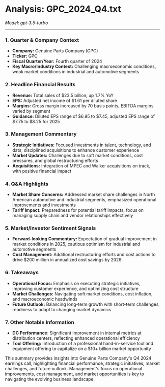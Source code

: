 # Analysis: GPC_2024_Q4.txt

*Model: gpt-3.5-turbo*

---

### 1. Quarter & Company Context
- **Company:** Genuine Parts Company (GPC)
- **Ticker:** GPC
- **Fiscal Quarter/Year:** Fourth quarter of 2024
- **Key Macro/Industry Context:** Challenging macroeconomic conditions, weak market conditions in industrial and automotive segments

### 2. Headline Financial Results
- **Revenue:** Total sales of $23.5 billion, up 1.7% YoY
- **EPS:** Adjusted net income of $1.61 per diluted share
- **Margins:** Gross margin increased by 70 basis points, EBITDA margins varied by segment
- **Guidance:** Diluted EPS range of $6.95 to $7.45, adjusted EPS range of $7.75 to $8.25 for 2025

### 3. Management Commentary
- **Strategic Initiatives:** Focused investments in talent, technology, and data; disciplined acquisitions to enhance customer experience
- **Market Updates:** Challenges due to soft market conditions, cost pressures, and global restructuring efforts
- **Acquisitions:** Integration of MPEC and Walker acquisitions on track, with positive financial impact

### 4. Q&A Highlights
- **Market Share Concerns:** Addressed market share challenges in North American automotive and industrial segments, emphasized operational improvements and investments
- **Tariff Impact:** Preparedness for potential tariff impacts, focus on managing supply chain and vendor relationships effectively

### 5. Market/Investor Sentiment Signals
- **Forward-looking Commentary:** Expectation of gradual improvement in market conditions in 2025, cautious optimism for industrial and automotive segments
- **Cost Management:** Additional restructuring efforts and cost actions to drive $200 million in annualized cost savings by 2026

### 6. Takeaways
- **Operational Focus:** Emphasis on executing strategic initiatives, improving customer experience, and optimizing cost structure
- **Market Challenges:** Navigating soft market conditions, cost inflation, and macroeconomic headwinds
- **Future Outlook:** Balancing long-term growth with short-term challenges, readiness to adapt to changing market dynamics

### 7. Other Notable Information
- **DC Performance:** Significant improvement in internal metrics at distribution centers, reflecting enhanced operational efficiency
- **Tool Offering:** Introduction of a professional hand-in-service tool and equipment offering to capitalize on a $10+ billion market opportunity

This summary provides insights into Genuine Parts Company's Q4 2024 earnings call, highlighting financial performance, strategic initiatives, market challenges, and future outlook. Management's focus on operational improvements, cost management, and market opportunities is key to navigating the evolving business landscape.